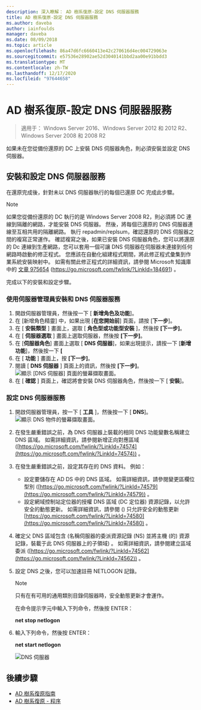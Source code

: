 ```yaml
---
description: 深入瞭解： AD 樹系復原-設定 DNS 伺服器服務
title: AD 樹系復原-設定 DNS 伺服器服務
ms.author: daveba
author: iainfoulds
manager: daveba
ms.date: 08/09/2018
ms.topic: article
ms.openlocfilehash: 86a47d6fc6660413e42c270616d4ec004729063e
ms.sourcegitcommit: e57536e28902ae52d3040141bbd2aa00e91bbdd3
ms.translationtype: MT
ms.contentlocale: zh-TW
ms.lasthandoff: 12/17/2020
ms.locfileid: "97644658"
---
```

# <a name="ad-forest-recovery---configuring-the-dns-server-service"></a>AD 樹系復原-設定 DNS 伺服器服務

>適用于： Windows Server 2016、Windows Server 2012 和 2012 R2、Windows Server 2008 和 2008 R2

如果未在您從備份還原的 DC 上安裝 DNS 伺服器角色，則必須安裝並設定 DNS 伺服器。

## <a name="install-and-configure-the-dns-server-service"></a>安裝和設定 DNS 伺服器服務

在還原完成後，針對未以 DNS 伺服器執行的每個已還原 DC 完成此步驟。

> [!NOTE]
> 如果您從備份還原的 DC 執行的是 Windows Server 2008 R2，則必須將 DC 連線到隔離的網路，才能安裝 DNS 伺服器。 然後，將每個已還原的 DNS 伺服器連線至互相共用的隔離網路。 執行 repadmin/replsum，確認還原的 DNS 伺服器之間的複寫正常運作。 確認複寫之後，如果已安裝 DNS 伺服器角色，您可以將還原的 Dc 連線到生產網路，您可以套用一個可讓 DNS 伺服器在伺服器未連接到任何網路時啟動的修正程式。 您應該在自動化組建程式期間，將此修正程式彙集到作業系統安裝映射中。 如需有關此修正程式的詳細資訊，請參閱 Microsoft 知識庫中的 [文章 975654](https://go.microsoft.com/fwlink/?LinkId=184691) (https://go.microsoft.com/fwlink/?LinkId=184691) 。

完成以下的安裝和設定步驟。

### <a name="to-install-and-the-dns-server-service-using-server-manager"></a>使用伺服器管理員安裝和 DNS 伺服器服務

1. 開啟伺服器管理員，然後按一下 [ **新增角色及功能**]。
2. 在 [新增角色精靈] 中，如果出現 [**在您開始前**] 頁面，請按 [**下一步**]。
3. 在 [ **安裝類型** ] 畫面上，選取 [ **角色型或功能型安裝** ]，然後按 **[下一步]**。
4. 在 [ **伺服器選取** ] 畫面上選取伺服器，然後按 **[下一步]**。
5. 在 [**伺服器角色**] 畫面上選取 [ **DNS 伺服器**]，如果出現提示，請按一下 [**新增功能**]，然後按一下 **[**
6. 在 [ **功能** ] 畫面上，按 **[下一步]**。
7. 閱讀 [ **DNS 伺服器** ] 頁面上的資訊，然後按 **[下一步]**。
   ![顯示 [DNS 伺服器] 頁面的螢幕擷取畫面。](media/AD-Forest-Recovery-Configure-DNS/dns1.png)
8. 在 [ **確認** ] 頁面上，確認將會安裝 DNS 伺服器角色，然後按一下 [ **安裝**]。

### <a name="to-configure-the-dns-server-service"></a>設定 DNS 伺服器服務

1. 開啟伺服器管理員，按一下 [ **工具** ]，然後按一下 [ **DNS**]。
   ![顯示 DNS 物件的螢幕擷取畫面。](media/AD-Forest-Recovery-Configure-DNS/dns2.png)
2. 在發生嚴重錯誤之前，為 DNS 伺服器上裝載的相同 DNS 功能變數名稱建立 DNS 區域。 如需詳細資訊，請參閱新增正向對應區域 ([https://go.microsoft.com/fwlink/?LinkId=74574](https://go.microsoft.com/fwlink/?LinkId=74574)) 。
3. 在發生嚴重錯誤之前，設定其存在的 DNS 資料。 例如：

   - 設定要儲存在 AD DS 中的 DNS 區域。 如需詳細資訊，請參閱變更區欄位型別 ([https://go.microsoft.com/fwlink/?LinkId=74579](https://go.microsoft.com/fwlink/?LinkId=74579)) 。
   - 設定網域控制站定位器的授權 DNS 區域 (DC 定位器) 資源記錄，以允許安全的動態更新。 如需詳細資訊，請參閱 () 只允許安全的動態更新 [https://go.microsoft.com/fwlink/?LinkId=74580](https://go.microsoft.com/fwlink/?LinkId=74580) 。

4. 確定父 DNS 區域包含 (名稱伺服器的委派資源記錄 (NS) 並將主機 (的) 資源記錄，裝載于此 DNS 伺服器上的子領域) 。 如需詳細資訊，請參閱建立區域委派 ([https://go.microsoft.com/fwlink/?LinkId=74562](https://go.microsoft.com/fwlink/?LinkId=74562)) 。
5. 設定 DNS 之後，您可以加速註冊 NETLOGON 記錄。

   > [!NOTE]
   > 只有在有可用的通用類別目錄伺服器時，安全動態更新才會運作。

   在命令提示字元中輸入下列命令，然後按 ENTER：

   **net stop netlogon**

6. 輸入下列命令，然後按 ENTER：

   **net start netlogon**

   ![DNS 伺服器](media/AD-Forest-Recovery-Configure-DNS/dns3.png)

## <a name="next-steps"></a>後續步驟

- [AD 樹系復原指南](AD-Forest-Recovery-Guide.md)
- [AD 樹系復原 - 程序](AD-Forest-Recovery-Procedures.md)
